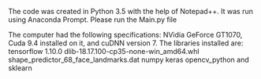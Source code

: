 The code was created in Python 3.5 with the help of Notepad++. It was run using Anaconda Prompt. 
Please run the Main.py file



The computer had the following specifications: NVidia GeForce GT1070, Cuda 9.4 installed on it, and cuDNN version 7. 
The libraries installed are: 
tensorflow 1.10.0
dlib-18.17.100-cp35-none-win_amd64.whl
shape_predictor_68_face_landmarks.dat
numpy keras opencv_python and sklearn
